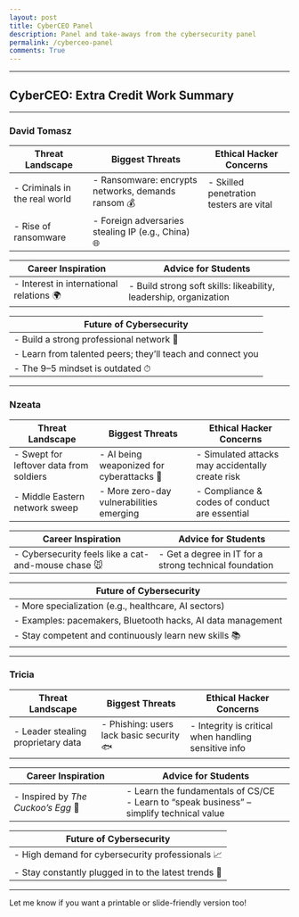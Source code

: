 ```yaml
---
layout: post
title: CyberCEO Panel
description: Panel and take-aways from the cybersecurity panel
permalink: /cyberceo-panel
comments: True
---
```


---

## **CyberCEO: Extra Credit Work Summary**

---

### **David Tomasz**

| **Threat Landscape**              | **Biggest Threats**                                     | **Ethical Hacker Concerns**              |
|----------------------------------|----------------------------------------------------------|------------------------------------------|
| - Criminals in the real world    | - Ransomware: encrypts networks, demands ransom 💰       | - Skilled penetration testers are vital  |
| - Rise of ransomware             | - Foreign adversaries stealing IP (e.g., China) 🌐      |                                          |

| **Career Inspiration**               | **Advice for Students**                             |
|-------------------------------------|-----------------------------------------------------|
| - Interest in international relations 🌍 | - Build strong soft skills: likeability, leadership, organization |

| **Future of Cybersecurity**                             |
|---------------------------------------------------------|
| - Build a strong professional network 🤝                |
| - Learn from talented peers; they’ll teach and connect you |
| - The 9–5 mindset is outdated ⏱                        |

---

### **Nzeata**

| **Threat Landscape**                     | **Biggest Threats**                                     | **Ethical Hacker Concerns**                      |
|-----------------------------------------|----------------------------------------------------------|--------------------------------------------------|
| - Swept for leftover data from soldiers | - AI being weaponized for cyberattacks 🤖                | - Simulated attacks may accidentally create risk |
| - Middle Eastern network sweep          | - More zero-day vulnerabilities emerging                | - Compliance & codes of conduct are essential    |

| **Career Inspiration**                           | **Advice for Students**                              |
|--------------------------------------------------|--------------------------------------------------------|
| - Cybersecurity feels like a cat-and-mouse chase 🐭 | - Get a degree in IT for a strong technical foundation |

| **Future of Cybersecurity**                                        |
|--------------------------------------------------------------------|
| - More specialization (e.g., healthcare, AI sectors)               |
| - Examples: pacemakers, Bluetooth hacks, AI data management        |
| - Stay competent and continuously learn new skills 📚             |

---

### **Tricia**

| **Threat Landscape**                    | **Biggest Threats**                         | **Ethical Hacker Concerns**                          |
|----------------------------------------|--------------------------------------------|------------------------------------------------------|
| - Leader stealing proprietary data     | - Phishing: users lack basic security 🐟   | - Integrity is critical when handling sensitive info |

| **Career Inspiration**        | **Advice for Students**                                          |
|------------------------------|------------------------------------------------------------------|
| - Inspired by *The Cuckoo’s Egg* 📘 | - Learn the fundamentals of CS/CE <br> - Learn to “speak business” – simplify technical value |

| **Future of Cybersecurity**                    |
|------------------------------------------------|
| - High demand for cybersecurity professionals 📈 |
| - Stay constantly plugged in to the latest trends 🔌 |

---

Let me know if you want a printable or slide-friendly version too!